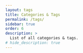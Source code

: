 ```yaml
---
layout: tags
title: Categories & Tags
permalink: /tags/
sidebar: true
order: 6
description: >
  List of all categories & tags.
# hide_description: true
---
```

